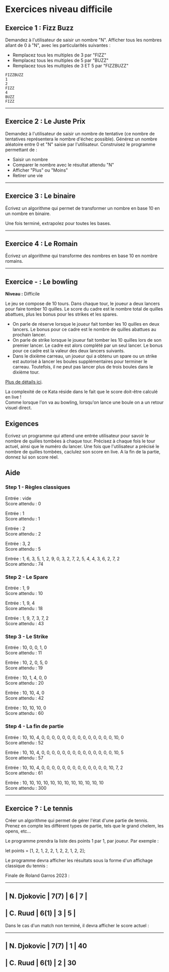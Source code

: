 # Exercices niveau difficile

## Exercice 1 : Fizz Buzz

Demandez à l'utilisateur de saisir un nombre "N". Afficher tous les nombres allant de 0 à "N", avec les particularités suivantes :

- Remplacez tous les multiples de 3 par "FIZZ"​
- Remplacez tous les multiples de 5 par "BUZZ"​
- Remplacez tous les multiples de 3 ET 5 par "FIZZBUZZ"

```
FIZZBUZZ​
1​
2​
FIZZ​
4​
BUZZ​
FIZZ
```

---

## Exercice 2 : Le Juste Prix

Demandez à l'utilisateur de saisir un nombre de tentative (ce nombre de tentatives représentera le nombre d'échec possible)​. Générez un nombre aléatoire entre 0 et "N" saisie par l'utilisateur.​ Construisez le programme permettant de :​ 

- Saisir un nombre​
- Comparer le nombre avec le résultat attendu "N"​
- Afficher "Plus" ou "Moins"​
- Retirer une vie

---

## Exercice 3 : Le binaire

Écrivez un algorithme qui permet de transformer un nombre en base 10 en un nombre en binaire.

Une fois terminé, extrapolez pour toutes les bases.

---

## Exercice 4 : Le Romain

Écrivez un algorithme qui transforme des nombres en base 10 en nombre romains.

---

## Exercice - : Le bowling

**Niveau :** Difficile

Le jeu se compose de 10 tours. Dans chaque tour, le joueur a deux lancers pour faire tomber 10 quilles. Le score du cadre est le nombre total de quilles abattues, plus les bonus pour les strikes et les spares.
 - On parle de réserve lorsque le joueur fait tomber les 10 quilles en deux lancers. Le bonus pour ce cadre est le nombre de quilles abattues au prochain lancer. 
 - On parle de strike lorsque le joueur fait tomber les 10 quilles lors de son premier lancer. Le cadre est alors complété par un seul lancer. Le bonus pour ce cadre est la valeur des deux lancers suivants. 
 - Dans le dixième carreau, un joueur qui a obtenu un spare ou un strike est autorisé à lancer les boules supplémentaires pour terminer le carreau. Toutefois, il ne peut pas lancer plus de trois boules dans le dixième tour.

[Plus de détails ici](https://www.lelooping.com/montivilliers/les-regles-du-bowling/).

La complexité de ce Kata réside dans le fait que le score doit-être calculé en live !  
Comme lorsque l'on va au bowling, lorsqu'on lance une boule on a un retour visuel direct.

## Exigences

Ecrivez un programme qui attend une entrée utilisateur pour savoir le nombre de quilles tombées à chaque tour. Précisez à chaque fois le tour actuel, ainsi que le numéro du lancer.
Une fois que l'utilisateur a précisé le nombre de quilles tombées, caclulez son score en live.
A la fin de la partie, donnez lui son score réel.

## Aide

### Step 1 - Règles classiques

Entrée : vide  
Score attendu : 0

Entrée : 1  
Score attendu : 1

Entrée : 2  
Score attendu : 2

Entrée : 3, 2  
Score attendu : 5

Entrée : 1, 6, 3, 5, 1, 2, 9, 0, 3, 2, 7, 2, 5, 4, 4, 3, 6, 2, 7, 2  
Score attendu : 74

### Step 2 - Le Spare

Entrée : 1, 9  
Score attendu : 10

Entrée : 1, 9, 4  
Score attendu : 18

Entrée : 1, 9, 7, 3, 7, 2   
Score attendu : 43

### Step 3 - Le Strike

Entrée : 10, 0, 0, 1, 0   
Score attendu : 11

Entrée : 10, 2, 0, 5, 0   
Score attendu : 19

Entrée : 10, 1, 4, 0, 0   
Score attendu : 20

Entrée : 10, 10, 4, 0   
Score attendu : 42

Entrée : 10, 10, 10, 0   
Score attendu : 60

### Step 4 - La fin de partie

Entrée : 10, 10, 4, 0, 0, 0, 0, 0, 0, 0, 0, 0, 0, 0, 0, 0, 0, 10, 0  
Score attendu : 52

Entrée : 10, 10, 4, 0, 0, 0, 0, 0, 0, 0, 0, 0, 0, 0, 0, 0, 0, 10, 5  
Score attendu : 57

Entrée : 10, 10, 4, 0, 0, 0, 0, 0, 0, 0, 0, 0, 0, 0, 0, 0, 10, 7, 2  
Score attendu : 61

Entrée : 10, 10, 10, 10, 10, 10, 10, 10, 10, 10, 10, 10  
Score attendu : 300

---

## Exercice ? : Le tennis

Créer un algorithme qui permet de gérer l'état d'une partie de tennis.
Prenez en compte les différent types de partie, tels que le grand chelem, les opens, etc...

Le programme prendra la liste des points 1 par 1, par joueur. Par exemple :

let points = [1, 2, 1, 2, 2, 1, 2, 2, 1, 2, 2];

Le programme devra afficher les résultats sous la forme d'un affichage classique du tennis :

Finale de Roland Garros 2023 :

----------------------------------
| N. Djokovic     | 7(7) | 6 | 7 |
----------------------------------
| C. Ruud         | 6(1) | 3 | 5 |
----------------------------------

Dans le cas d'un match non terminé, il devra afficher le score actuel :

------------------------------
| N. Djokovic     | 7(7) | 1 | 40
------------------------------
| C. Ruud         | 6(1) | 2 | 30
------------------------------